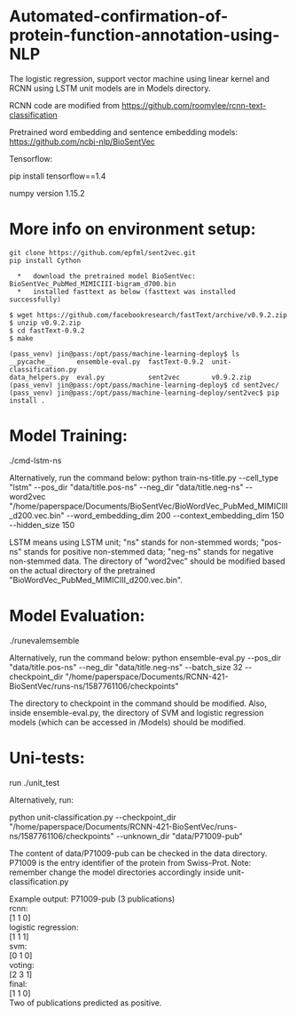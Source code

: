 # Automated-confirmation-of-protein-function-annotation-using-NLP

The logistic regression, support vector machine using linear kernel and RCNN using LSTM unit models are in Models directory. 

RCNN code are modified from https://github.com/roomylee/rcnn-text-classification


Pretrained word embedding and sentence embedding models: https://github.com/ncbi-nlp/BioSentVec

Tensorflow:

pip install tensorflow==1.4

numpy version 1.15.2

# More info on environment setup:
```
git clone https://github.com/epfml/sent2vec.git 
pip install Cython

  *   download the pretrained model BioSentVec: BioSentVec_PubMed_MIMICIII-bigram_d700.bin
  *   installed fasttext as below (fasttext was installed successfully)
  
$ wget https://github.com/facebookresearch/fastText/archive/v0.9.2.zip
$ unzip v0.9.2.zip
$ cd fastText-0.9.2
$ make

(pass_venv) jin@pass:/opt/pass/machine-learning-deploy$ ls
__pycache__      ensemble-eval.py  fastText-0.9.2  unit-classification.py
data_helpers.py  eval.py           sent2vec        v0.9.2.zip
(pass_venv) jin@pass:/opt/pass/machine-learning-deploy$ cd sent2vec/
(pass_venv) jin@pass:/opt/pass/machine-learning-deploy/sent2vec$ pip install .

```

# Model Training:
./cmd-lstm-ns

Alternatively, run the command below:
python train-ns-title.py --cell_type "lstm" --pos_dir "data/title.pos-ns" --neg_dir "data/title.neg-ns" --word2vec "/home/paperspace/Documents/BioSentVec/BioWordVec_PubMed_MIMICIII_d200.vec.bin" --word_embedding_dim 200 --context_embedding_dim 150 --hidden_size 150

LSTM means using LSTM unit; "ns" stands for non-stemmed words; "pos-ns" stands for positive non-stemmed data; "neg-ns" stands for negative non-stemmed data. The directory of "word2vec" should be modified based on the actual directory of the pretrained "BioWordVec_PubMed_MIMICIII_d200.vec.bin". 

# Model Evaluation: 
./runevalemsemble

Alternatively, run the command below:
python ensemble-eval.py --pos_dir "data/title.pos-ns" --neg_dir "data/title.neg-ns" --batch_size 32 --checkpoint_dir "/home/paperspace/Documents/RCNN-421-BioSentVec/runs-ns/1587761106/checkpoints" 

The directory to checkpoint in the command should be modified. Also, inside ensemble-eval.py, the directory of SVM and logistic regression models (which can be accessed in /Models) should be modified.

# Uni-tests:
run ./unit_test

Alternatively, run:
  
python unit-classification.py --checkpoint_dir "/home/paperspace/Documents/RCNN-421-BioSentVec/runs-ns/1587761106/checkpoints" --unknown_dir "data/P71009-pub"

The content of data/P71009-pub can be checked in the data directory. P71009 is the entry identifier of the protein from Swiss-Prot. Note: remember change the model directories accordingly inside unit-classification.py

Example output:
P71009-pub (3 publications) <br />
rcnn: <br />
[1 1 0] <br />
logistic regression: <br />
[1 1 1] <br />
svm: <br />
[0 1 0] <br />
voting: <br />
[2 3 1] <br />
final: <br />
[1 1 0] <br />
Two of publications predicted as positive.  <br />
